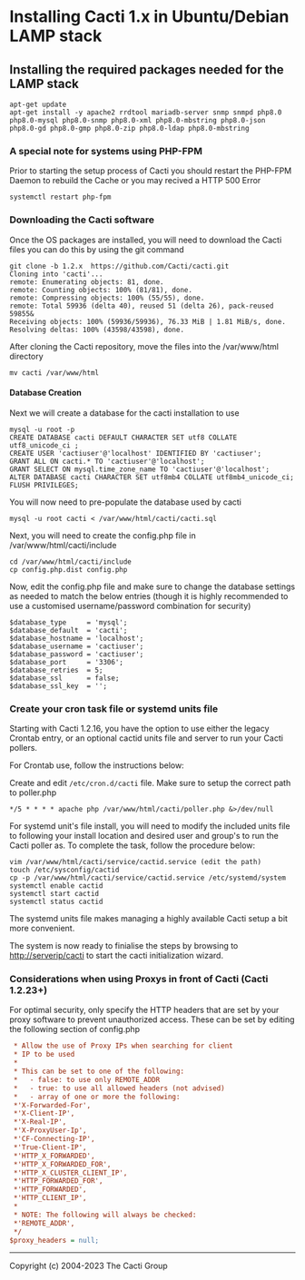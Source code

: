 # Installing Cacti 1.x  in Ubuntu/Debian LAMP stack

## Installing the required packages needed for the LAMP stack

```console
apt-get update
apt-get install -y apache2 rrdtool mariadb-server snmp snmpd php8.0 php8.0-mysql php8.0-snmp php8.0-xml php8.0-mbstring php8.0-json php8.0-gd php8.0-gmp php8.0-zip php8.0-ldap php8.0-mbstring
```

### A special note for systems using PHP-FPM

 Prior to starting the setup process of Cacti you should restart the PHP-FPM
 Daemon to rebuild the Cache or you may recived a HTTP 500 Error

```console
systemctl restart php-fpm
```

### Downloading the Cacti software

Once the OS packages are installed, you will need to download the Cacti files
you can do this by using the git command

```console
git clone -b 1.2.x  https://github.com/Cacti/cacti.git
Cloning into 'cacti'...
remote: Enumerating objects: 81, done.
remote: Counting objects: 100% (81/81), done.
remote: Compressing objects: 100% (55/55), done.
remote: Total 59936 (delta 40), reused 51 (delta 26), pack-reused 59855&
Receiving objects: 100% (59936/59936), 76.33 MiB | 1.81 MiB/s, done.
Resolving deltas: 100% (43598/43598), done.
```

After cloning the Cacti repository, move the files into the /var/www/html
directory

```console
mv cacti /var/www/html
```

#### Database Creation

Next we will create a database for the cacti installation to use

```console
mysql -u root -p
CREATE DATABASE cacti DEFAULT CHARACTER SET utf8 COLLATE utf8_unicode_ci ;
CREATE USER 'cactiuser'@'localhost' IDENTIFIED BY 'cactiuser';
GRANT ALL ON cacti.* TO 'cactiuser'@'localhost';
GRANT SELECT ON mysql.time_zone_name TO 'cactiuser'@'localhost';
ALTER DATABASE cacti CHARACTER SET utf8mb4 COLLATE utf8mb4_unicode_ci;
FLUSH PRIVILEGES;
```

You will now need to pre-populate the database used by cacti

```console
mysql -u root cacti < /var/www/html/cacti/cacti.sql
```

Next, you will need to create the config.php file in /var/www/html/cacti/include

```console
cd /var/www/html/cacti/include
cp config.php.dist config.php
```

Now, edit the config.php file and make sure to change the database settings as
needed to match the below entries (though it is highly recommended to use a
customised username/password combination for security)

```console
$database_type     = 'mysql';
$database_default  = 'cacti';
$database_hostname = 'localhost';
$database_username = 'cactiuser';
$database_password = 'cactiuser';
$database_port     = '3306';
$database_retries  = 5;
$database_ssl      = false;
$database_ssl_key  = '';
```

### Create your cron task file or systemd units file

Starting with Cacti 1.2.16, you have the option to use either the
legacy Crontab entry, or an optional cactid units file and server
to run your Cacti pollers.

For Crontab use, follow the instructions below:

Create and edit `/etc/cron.d/cacti` file.
Make sure to setup the correct path to poller.php

```console
*/5 * * * * apache php /var/www/html/cacti/poller.php &>/dev/null
```

For systemd unit's file install, you will need to modify the
included units file to following your install location
and desired user and group's to run the Cacti poller as.
To complete the task, follow the procedure below:

```console
vim /var/www/html/cacti/service/cactid.service (edit the path)
touch /etc/sysconfig/cactid
cp -p /var/www/html/cacti/service/cactid.service /etc/systemd/system
systemctl enable cactid
systemctl start cactid
systemctl status cactid
```

The systemd units file makes managing a highly available Cacti
setup a bit more convenient.

The system is now ready to finialise the steps by browsing to
[http://serverip/cacti](http://serverip/cacti) to start the cacti initialization
wizard.

### Considerations when using Proxys in front of Cacti (Cacti 1.2.23+)

For optimal security, only specify the HTTP headers that are set by your proxy
software to prevent unauthorized access.
These can be set by editing the following section of config.php

```ini
 * Allow the use of Proxy IPs when searching for client
 * IP to be used
 *
 * This can be set to one of the following:
 *   - false: to use only REMOTE_ADDR
 *   - true: to use all allowed headers (not advised)
 *   - array of one or more the following:
 *'X-Forwarded-For',
 *'X-Client-IP',
 *'X-Real-IP',
 *'X-ProxyUser-Ip',
 *'CF-Connecting-IP',
 *'True-Client-IP',
 *'HTTP_X_FORWARDED',
 *'HTTP_X_FORWARDED_FOR',
 *'HTTP_X_CLUSTER_CLIENT_IP',
 *'HTTP_FORWARDED_FOR',
 *'HTTP_FORWARDED',
 *'HTTP_CLIENT_IP',
 *
 * NOTE: The following will always be checked:
 *'REMOTE_ADDR',
 */
$proxy_headers = null;
```

---
Copyright (c) 2004-2023 The Cacti Group
